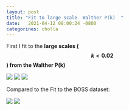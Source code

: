 ```yaml
---
layout: post
title: "Fit to large scale  Walther P(k)  "
date:   2021-04-12 08:00:24 -0800
categorines: cholla
---
```



First I fit to the **large scales ($$k<0.02$$) from the Walther P(k)**



<img src="{{ site.url }}assets/images/corner_large_walther.png"> 



<img src="{{ site.url }}assets/images/fig_flux_ps_samples_middle_large_walther.png">


<img src="{{ site.url }}assets/images/fig_T0_sampling_large_walther.png">



Compared to the Fit to the BOSS dataset:



<img src="{{ site.url }}assets/images/corner_boss.png">

<img src="{{ site.url }}assets/images/fig_T0_sampling_boss.png">

